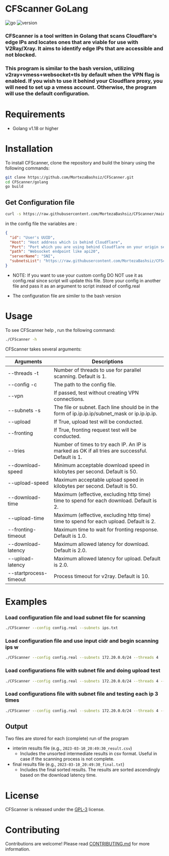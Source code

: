 # CFScanner GoLang

![go]
![version]

### CFScanner is a tool written in Golang that scans Cloudflare's edge IPs and locates ones that are viable for use with V2Ray/Xray. It aims to identify edge IPs that are accessible and not blocked.

### This program is similar to the bash version, utilizing v2ray+vmess+websocket+tls by default when the VPN flag is enabled. If you wish to use it behind your Cloudflare proxy, you will need to set up a vmess account. Otherwise, the program will use the default configuration.

# Requirements

- Golang v1.18 or higher

# Installation

To install CFScanner, clone the repository and build the binary using the following commands:

```bash
git clone https://github.com/MortezaBashsiz/CFScanner.git
cd CFScanner/golang
go build
```

## Get Configuration file

```bash
curl -s https://raw.githubusercontent.com/MortezaBashsiz/CFScanner/main/bash/ClientConfig.json -o config.real
```

in the config file the variables are :

```json
{
  "id": "User's UUID",
  "Host": "Host address which is behind Cloudflare",
  "Port": "Port which you are using behind Cloudflare on your origin server",
  "path": "Websocket endpoint like api20",
  "serverName": "SNI",
  "subnetsList": "https://raw.githubusercontent.com/MortezaBashsiz/CFScanner/main/bash/cf.local.iplist"
}
```

- NOTE: If you want to use your custom config DO NOT use it as config.real since script will update this file. Store your config in another file and pass it as an argument to script instead of config.real

- The configuration file are similer to the bash version

# Usage

To see CFScanner help , run the following command:

```bash
./CFScanner -h
```

CFScanner takes several arguments:

| Arguments              | Descriptions                                                                                     |
| ---------------------- | ------------------------------------------------------------------------------------------------ |
| --threads -t           | Number of threads to use for parallel scanning. Default is 1.                                    |
| --config -c            | The path to the config file.                                                                     |
| --vpn                  | If passed, test without creating VPN connections.                                                |
| --subnets -s           | The file or subnet. Each line should be in the form of ip.ip.ip.ip/subnet_mask or ip.ip.ip.ip.   |
| --upload               | If True, upload test will be conducted.                                                          |
| --fronting             | If True, fronting request test will be conducted.                                                |
| --tries                | Number of times to try each IP. An IP is marked as OK if all tries are successful. Default is 1. |
| --download-speed       | Minimum acceptable download speed in kilobytes per second. Default is 50.                        |
| --upload-speed         | Maximum acceptable upload speed in kilobytes per second. Default is 50.                          |
| --download-time        | Maximum (effective, excluding http time) time to spend for each download. Default is 2.          |
| --upload-time          | Maximum (effective, excluding http time) time to spend for each upload. Default is 2.            |
| --fronting-timeout     | Maximum time to wait for fronting response. Default is 1.0.                                      |
| --download-latency     | Maximum allowed latency for download. Default is 2.0.                                            |
| --upload-latency       | Maximum allowed latency for upload. Default is 2.0.                                              |
| --startprocess-timeout | Process timeout for v2ray. Default is 10.                                                        |

# Examples

### Load configuration file and load subnet file for scanning

```bash
./CFScanner --config config.real --subnets ips.txt
```

### Load configuration file and use input cidr and begin scanning ips w

```bash
./CFScanner --config config.real --subnets 172.20.0.0/24 --threads 4
```

### Load configurations file with subnet file and doing upload test

```bash
./CFScanner --config config.real --subnets 172.20.0.0/24 --threads 4 --upload
```

### Load configurations file with subnet file and testing each ip 3 times

```bash
./CFScanner --config config.real --subnets 172.20.0.0/24 --threads 4 --tries 3
```

## Output

Two files are stored for each (complete) run of the program

- interim results file (e.g., `2023-03-10_20:49:30_result.csv`)
  - Includes the unsorted intermediate results in csv format. Useful in case if the scanning process is not complete.
- final results file (e.g., `2023-03-10_20:49:30_final.txt`)
  - Includes the final sorted results. The results are sorted ascendingly based on the download latency time.

# License

CFScanner is released under the [GPL-3](../LICENSE) license.

# Contributing

Contributions are welcome! Please read [CONTRIBUTING.md](../CONTRIBUTING.md) for more information.

[go]: https://img.shields.io/badge/Go-cyan?logo=go
[version]: https://img.shields.io/badge/Version-0.9-blue
